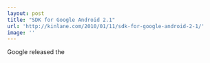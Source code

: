 ```yaml
---
layout: post
title: "SDK for Google Android 2.1"
url: 'http://kinlane.com/2010/01/11/sdk-for-google-android-2-1/'
image: ''
---
```


Google released the